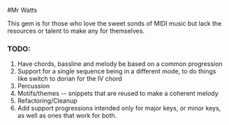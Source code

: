 #Mr Watts

This gem is for those who love the sweet sonds of MIDI music but lack the resources or talent to make any for themselves.

### TODO:
<ol>
	<li>Have chords, bassline and melody be based on a common progression</li>
	<li>Support for a single sequence being in a different mode, to do things like switch to dorian for the IV chord</li>
	<li>Percussion</li>
	<li>Motifs/themes -- snippets that are reused to make a coherent melody</li>
	<li>Refactoring/Cleanup</li>
	<li>Add support progressions intended only for major keys, or minor keys, as well as ones that work for both.</li>
</ol>